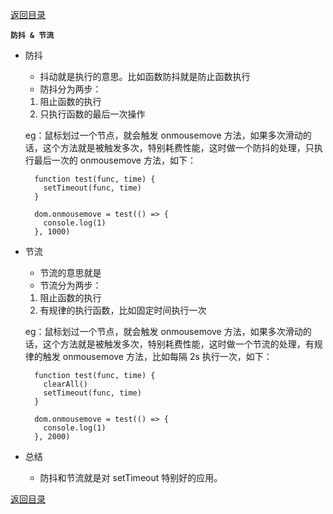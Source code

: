 [返回目录](../原生JS.md)

**` 防抖 & 节流 `**

- 防抖
  - 抖动就是执行的意思。比如函数防抖就是防止函数执行
  - 防抖分为两步：

  1. 阻止函数的执行
  2. 只执行函数的最后一次操作

  eg：鼠标划过一个节点，就会触发 onmousemove 方法，如果多次滑动的话，这个方法就是被触发多次，特别耗费性能，这时做一个防抖的处理，只执行最后一次的 onmousemove 方法，如下：
  ```
    function test(func, time) {
      setTimeout(func, time)
    }

    dom.onmousemove = test(() => {
      console.log(1)
    }, 1000)
  ```

- 节流
  - 节流的意思就是
  - 节流分为两步：

  1. 阻止函数的执行
  2. 有规律的执行函数，比如固定时间执行一次

  eg：鼠标划过一个节点，就会触发 onmousemove 方法，如果多次滑动的话，这个方法就是被触发多次，特别耗费性能，这时做一个节流的处理，有规律的触发 onmousemove 方法，比如每隔 2s 执行一次，如下：
  ```
    function test(func, time) {
      clearAll()
      setTimeout(func, time)
    }

    dom.onmousemove = test(() => {
      console.log(1)
    }, 2000)
  ```

- 总结
  - 防抖和节流就是对 setTimeout 特别好的应用。


[返回目录](../原生JS.md)
